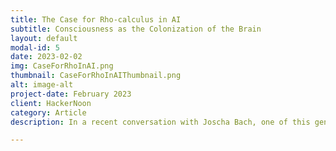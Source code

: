 ```yaml
---
title: The Case for Rho-calculus in AI
subtitle: Consciousness as the Colonization of the Brain
layout: default
modal-id: 5
date: 2023-02-02
img: CaseForRhoInAI.png
thumbnail: CaseForRhoInAIThumbnail.png
alt: image-alt
project-date: February 2023
client: HackerNoon
category: Article
description: In a recent conversation with Joscha Bach, one of this generation’s most original thinkers, he made the startling assertion that mobile concurrency is at odds with artificial general intelligence. <a href="https://hackernoon.com/the-case-for-rho-calculus-in-ai">Full article.</a>

---
```

